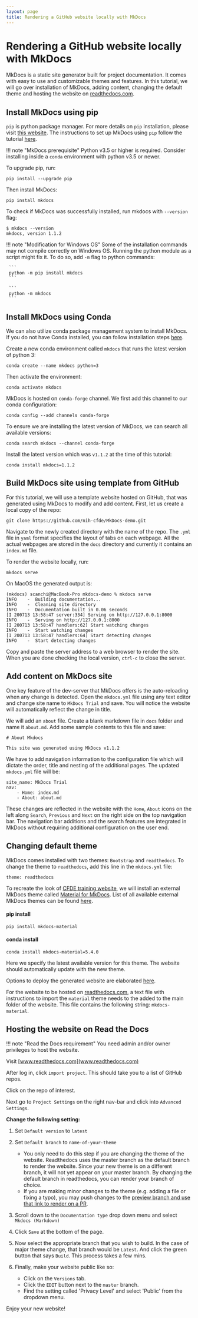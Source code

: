 ```yaml
---
layout: page
title: Rendering a GitHub website locally with MkDocs
---
```


Rendering a GitHub website locally with MkDocs
===============================================

MkDocs is a static site generator built for project documentation. It comes with easy to use and customizable themes and features. In this tutorial, we will go over installation of MkDocs, adding content, changing the default theme and hosting the website on [readthedocs.com](readthedocs.com).

Install MkDocs using pip
------------------------

`pip` is python package manager. For more details on `pip` installation, please visit [this website](https://pip.pypa.io/en/stable/installing/). The instructions to set up MkDocs using `pip` follow the tutorial [here](https://www.mkdocs.org/#installation).

!!! note "MkDocs prerequisite"
    Python v3.5 or higher is required. Consider installing inside a `conda` environment with python v3.5 or newer.

To upgrade pip, run:

```
pip install --upgrade pip
```

Then install MkDocs:

```
pip install mkdocs
```

To check if MkDocs was successfully installed, run mkdocs with `--version` flag:

```
$ mkdocs --version
mkdocs, version 1.1.2
```

!!! note "Modification for Windows OS"
    Some of the installation commands may not compile correctly on Windows OS. Running the python module as a script might fix it. To do so, add `-m` flag to python commands:  

     ```
     python -m pip install mkdocs
     ```
     
     ```
     python -m mkdocs
     ```

Install MkDocs using Conda
---------------------------

We can also utilize conda package management system to install MkDocs. If you do not have Conda installed, you can follow installation steps [here](https://docs.conda.io/projects/conda/en/latest/user-guide/install/macos.html).

Create a new conda environment called `mkdocs` that runs the latest version of python 3:

```
conda create --name mkdocs python=3
```
Then activate the environment:

```
conda activate mkdocs
```

MkDocs is hosted on `conda-forge` channel. We first add this channel to our conda configuration:

```
conda config --add channels conda-forge
```

To ensure we are installing the latest version of MkDocs, we can search all available versions:

```
conda search mkdocs --channel conda-forge
```

Install the latest version which was `v1.1.2` at the time of this tutorial:

```
conda install mkdocs=1.1.2
```

Build MkDocs site using template from GitHub
--------------------------------------------    

For this tutorial, we will use a template website hosted on GitHub, that was generated using MkDocs to modify and add content. First, let us create a local copy of the repo:

    git clone https://github.com/nih-cfde/MkDocs-demo.git

Navigate to the newly created directory with the name of the repo. The `.yml` file in `yaml` format specifies the layout of tabs on each webpage. All the actual webpages are stored in the `docs` directory and currently it contains an `index.md` file.

To render the website locally, run:

```
mkdocs serve
```

On MacOS the generated output is:

```
(mkdocs) scanchi@MacBook-Pro mkdocs-demo % mkdocs serve
INFO    -  Building documentation...
INFO    -  Cleaning site directory
INFO    -  Documentation built in 0.06 seconds
[I 200713 13:58:47 server:334] Serving on http://127.0.0.1:8000
INFO    -  Serving on http://127.0.0.1:8000
[I 200713 13:58:47 handlers:62] Start watching changes
INFO    -  Start watching changes
[I 200713 13:58:47 handlers:64] Start detecting changes
INFO    -  Start detecting changes
```

Copy and paste the server address to a web browser to render the site. When you are done checking the local version, `ctrl-c` to
close the server.

Add content on MkDocs site
----------------------------

One key feature of the dev-server that MkDocs offers is the auto-reloading when any change is detected. Open the `mkdocs.yml` file using any text editor and change site name to `MkDocs Trial` and save. You will notice the website will automatically reflect the change in title.

We will add an `about` file. Create a blank markdown file in `docs` folder and name it `about.md`. Add some sample contents to this file and save:

```
# About Mkdocs

This site was generated using MkDocs v1.1.2
```

We have to add navigation information to the configuration file which will dictate the order, title and nesting of the additional pages. The updated `mkdocs.yml` file will be:

```
site_name: MkDocs Trial
nav:
    - Home: index.md
    - About: about.md
```

These changes are reflected in the website with the `Home`, `About` icons on the left along `Search`, `Previous` and `Next` on the right side on the top navigation bar. The navigation bar additions and the search features are integrated in MkDocs without requiring additional configuration on the user end.

Changing default theme
------------------------

MkDocs comes installed with two themes: `Bootstrap` and `readthedocs`. To change the theme to `readthedocs`, add this line in the `mkdocs.yml` file:

```
theme: readthedocs
```

To recreate the look of [CFDE training website](https://cfde-training.readthedocs.io/en/latest/General-Tutorials/mkdocs/), we will install an external MkDocs theme called [Material for MkDocs](https://github.com/squidfunk/mkdocs-material). List of all available external MkDocs themes can be found [here](https://github.com/mkdocs/mkdocs/wiki/MkDocs-Themes).

#### pip install

```
pip install mkdocs-material
```

#### conda install

```
conda install mkdocs-material=5.4.0
```

Here we specify the latest available version for this theme. The website should automatically update with the new theme.

Options to deploy the generated website are elaborated [here](https://www.mkdocs.org/user-guide/deploying-your-docs/).

For the website to be hosted on [readthedocs.com](readthedocs.com), a text file with instructions to import the `material` theme needs to the added to the main folder of the website. This file contains the following string: `mkdocs-material`.

Hosting the website on Read the Docs
-------------------------------------

!!! note "Read the Docs requirement"
    You need admin and/or owner privileges to host the website.

Visit [www.readthedocs.com](www.readthedocs.com)

After log in, click `import project`. This should take you to a list of GitHub repos.

Click on the repo of interest.

Next go to `Project Settings` on the right nav-bar and click into `Advanced Settings`.

**Change the following setting:**

1. Set `Default version` to `latest`

1. Set `Default branch` to `name-of-your-theme`
    * You only need to do this step if you are changing the theme of the website. Readthedocs uses the master branch as the default branch to render the website. Since your new theme is on a different branch, it will not yet appear on your master branch. By changing the default branch in readthedocs, you can render your branch of choice.
    * If you are making minor changes to the theme (e.g. adding a file or fixing a typo), you may push changes to the [preview branch and use that link to render on a PR](https://cfde-training.readthedocs.io/en/latest/General-Tutorials/ProtectedBranch_HowTo/#preview-website-on-github-branch).

2. Scroll down to the `Documentation type` drop down menu and select `Mkdocs (Markdown)`

3. Click `Save` at the bottom of the page.

4. Now select the appropriate branch that you wish to build. In the case of major theme change, that branch would be `Latest`. And click the green button that says `Build`. This process takes a few mins.

5. Finally, make your website public like so:
    * Click on the `Versions` tab.
    * Click the `EDIT` button next to the `master` branch.
    * Find the setting called 'Privacy Level' and select 'Public' from the dropdown menu.

Enjoy your new website!
